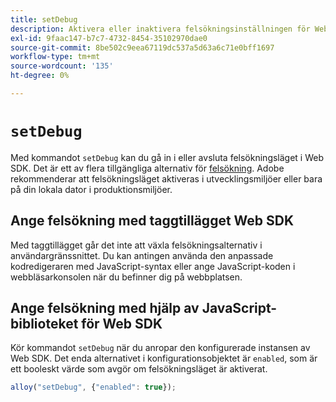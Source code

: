 ```yaml
---
title: setDebug
description: Aktivera eller inaktivera felsökningsinställningen för Web SDK.
exl-id: 9faac147-b7c7-4732-8454-35102970dae0
source-git-commit: 8be502c9eea67119dc537a5d63a6c71e0bff1697
workflow-type: tm+mt
source-wordcount: '135'
ht-degree: 0%

---
```


# `setDebug`

Med kommandot `setDebug` kan du gå in i eller avsluta felsökningsläget i Web SDK. Det är ett av flera tillgängliga alternativ för [felsökning](../use-cases/debugging.md). Adobe rekommenderar att felsökningsläget aktiveras i utvecklingsmiljöer eller bara på din lokala dator i produktionsmiljöer.

## Ange felsökning med taggtillägget Web SDK

Med taggtillägget går det inte att växla felsökningsalternativ i användargränssnittet. Du kan antingen använda den anpassade kodredigeraren med JavaScript-syntax eller ange JavaScript-koden i webbläsarkonsolen när du befinner dig på webbplatsen.

## Ange felsökning med hjälp av JavaScript-biblioteket för Web SDK

Kör kommandot `setDebug` när du anropar den konfigurerade instansen av Web SDK. Det enda alternativet i konfigurationsobjektet är `enabled`, som är ett booleskt värde som avgör om felsökningsläget är aktiverat.

```js
alloy("setDebug", {"enabled": true});
```
